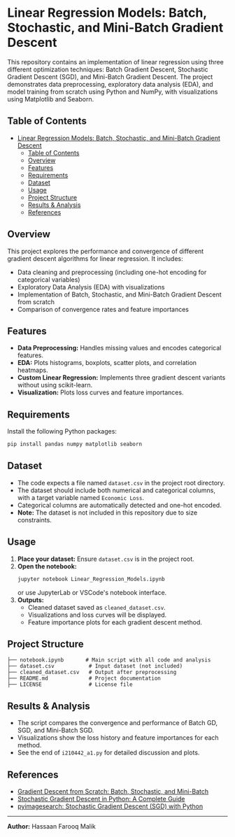 # Linear Regression Models: Batch, Stochastic, and Mini-Batch Gradient Descent

This repository contains an implementation of linear regression using three different optimization techniques: Batch Gradient Descent, Stochastic Gradient Descent (SGD), and Mini-Batch Gradient Descent. The project demonstrates data preprocessing, exploratory data analysis (EDA), and model training from scratch using Python and NumPy, with visualizations using Matplotlib and Seaborn.

## Table of Contents
- [Linear Regression Models: Batch, Stochastic, and Mini-Batch Gradient Descent](#linear-regression-models-batch-stochastic-and-mini-batch-gradient-descent)
  - [Table of Contents](#table-of-contents)
  - [Overview](#overview)
  - [Features](#features)
  - [Requirements](#requirements)
  - [Dataset](#dataset)
  - [Usage](#usage)
  - [Project Structure](#project-structure)
  - [Results \& Analysis](#results--analysis)
  - [References](#references)

## Overview
This project explores the performance and convergence of different gradient descent algorithms for linear regression. It includes:
- Data cleaning and preprocessing (including one-hot encoding for categorical variables)
- Exploratory Data Analysis (EDA) with visualizations
- Implementation of Batch, Stochastic, and Mini-Batch Gradient Descent from scratch
- Comparison of convergence rates and feature importances

## Features
- **Data Preprocessing:** Handles missing values and encodes categorical features.
- **EDA:** Plots histograms, boxplots, scatter plots, and correlation heatmaps.
- **Custom Linear Regression:** Implements three gradient descent variants without using scikit-learn.
- **Visualization:** Plots loss curves and feature importances.

## Requirements
Install the following Python packages:
```bash
pip install pandas numpy matplotlib seaborn
```

## Dataset
- The code expects a file named `dataset.csv` in the project root directory.
- The dataset should include both numerical and categorical columns, with a target variable named `Economic Loss`.
- Categorical columns are automatically detected and one-hot encoded.
- **Note:** The dataset is not included in this repository due to size constraints.

## Usage
1. **Place your dataset:** Ensure `dataset.csv` is in the project root.
2. **Open the notebook:**
   ```bash
   jupyter notebook Linear_Regression_Models.ipynb
   ```
   or use JupyterLab or VSCode's notebook interface.
3. **Outputs:**
   - Cleaned dataset saved as `cleaned_dataset.csv`.
   - Visualizations and loss curves will be displayed.
   - Feature importance plots for each gradient descent method.

## Project Structure
```
├── notebook.ipynb       # Main script with all code and analysis
├── dataset.csv           # Input dataset (not included)
├── cleaned_dataset.csv   # Output after preprocessing
├── README.md             # Project documentation
├── LICENSE               # License file
```

## Results & Analysis
- The script compares the convergence and performance of Batch GD, SGD, and Mini-Batch SGD.
- Visualizations show the loss history and feature importances for each method.
- See the end of `i210442_a1.py` for detailed discussion and plots.

## References
- [Gradient Descent from Scratch: Batch, Stochastic, and Mini-Batch](https://medium.com/@jaleeladejumo/gradient-descent-from-scratch-batch-gradient-descent-stochastic-gradient-descent-and-mini-batch-def681187473)
- [Stochastic Gradient Descent in Python: A Complete Guide](https://medium.com/@dhirendrachoudhary_96193/stochastic-gradient-descent-in-python-a-complete-guide-for-ml-optimization-c140de6119dc)
- [pyimagesearch: Stochastic Gradient Descent (SGD) with Python](https://pyimagesearch.com/2016/10/17/stochastic-gradient-descent-sgd-with-python/)

---
**Author:** Hassaan Farooq Malik
